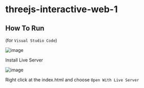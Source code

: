 # threejs-interactive-web-1

## How To Run

(for `Visual Studio Code`)

![image](https://user-images.githubusercontent.com/36880178/144785103-df8dcb01-ba00-40d4-9757-1f17c2b68f69.png)

Install Live Server

![image](https://user-images.githubusercontent.com/36880178/144786258-7740ef4c-3c31-45f7-a53f-741d52b9aa9a.png)

Right click at the index.html and choose `Open With Live Server`
